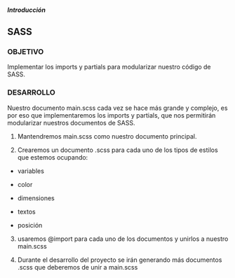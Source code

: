 ##### Introducción
## SASS

### OBJETIVO

Implementar los imports y partials para modularizar nuestro código de SASS.

### DESARROLLO

Nuestro documento main.scss cada vez se hace más grande y complejo, es por eso que implementaremos los imports y partials, que nos permitirán modularizar nuestros documentos de SASS.

1. Mantendremos main.scss como nuestro documento principal.

2. Crearemos un documento .scss para cada uno de los tipos de estilos que estemos ocupando:

- variables

- color

- dimensiones

- textos

- posición

3. usaremos @import para cada uno de los documentos y unirlos a nuestro main.scss

4. Durante el desarrollo del proyecto se irán generando más documentos .scss que deberemos de unir a main.scss
